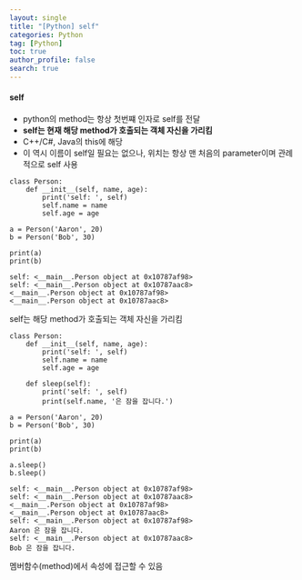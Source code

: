 ```yaml
---
layout: single
title: "[Python] self"
categories: Python
tag: [Python]
toc: true
author_profile: false
search: true
---
```


#### **self**

- python의 method는 항상 첫번쨰 인자로 self를 전달
- **self는 현재 해당 method가 호출되는 객체 자신을 가리킴**
- C++/C#, Java의 this에 해당
- 이 역시 이름이 self일 필요는 없으나, 위치는 항상 맨 처음의 parameter이며 관례적으로 self 사용

```
class Person:
	def __init__(self, name, age):
    	print('self: ', self)
    	self.name = name
        self.age = age

a = Person('Aaron', 20)
b = Person('Bob', 30)

print(a)
print(b)
```

```
self: <__main__.Person object at 0x10787af98>
self: <__main__.Person object at 0x10787aac8>
<__main__.Person object at 0x10787af98>
<__main__.Person object at 0x10787aac8>
```

self는 해당 method가 호출되는 객체 자신을 가리킴

```
class Person:
	def __init__(self, name, age):
    	print('self: ', self)
    	self.name = name
        self.age = age

	def sleep(self):
        print('self: ', self)
    	print(self.name, '은 잠을 잡니다.')

a = Person('Aaron', 20)
b = Person('Bob', 30)

print(a)
print(b)

a.sleep()
b.sleep()
```

```
self: <__main__.Person object at 0x10787af98>
self: <__main__.Person object at 0x10787aac8>
<__main__.Person object at 0x10787af98>
<__main__.Person object at 0x10787aac8>
self: <__main__.Person object at 0x10787af98>
Aaron 은 잠을 잡니다.
self: <__main__.Person object at 0x10787aac8>
Bob 은 잠을 잡니다.
```

멤버함수(method)에서 속성에 접근할 수 있음
